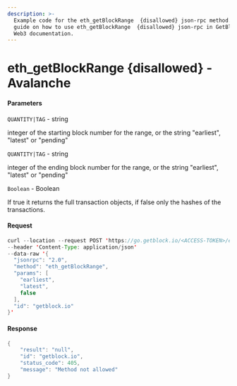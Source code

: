 ```yaml
---
description: >-
  Example code for the eth_getBlockRange  {disallowed} json-rpc method. Сomplete
  guide on how to use eth_getBlockRange  {disallowed} json-rpc in GetBlock.io
  Web3 documentation.
---
```


# eth\_getBlockRange {disallowed} - Avalanche

#### Parameters

`QUANTITY|TAG` - string

integer of the starting block number for the range, or the string "earliest", "latest" or "pending"

`QUANTITY|TAG` - string

integer of the ending block number for the range, or the string "earliest", "latest" or "pending"

`Boolean` - Boolean

If true it returns the full transaction objects, if false only the hashes of the transactions.

#### Request

```java
curl --location --request POST 'https://go.getblock.io/<ACCESS-TOKEN>/ext/bc/C/rpc' \
--header 'Content-Type: application/json' 
--data-raw '{
  "jsonrpc": "2.0",
  "method": "eth_getBlockRange",
  "params": [
    "earliest",
    "latest",
    false
  ],
  "id": "getblock.io"
}'
```

#### Response

```java
{
    "result": "null",
    "id": "getblock.io",
    "status_code": 405,
    "message": "Method not allowed"
}
```
